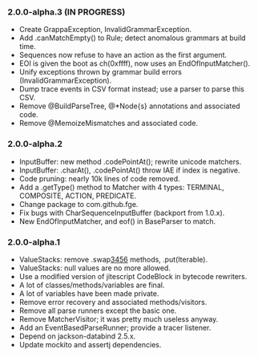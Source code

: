 ### 2.0.0-alpha.3 (IN PROGRESS)

* Create GrappaException, InvalidGrammarException.
* Add .canMatchEmpty() to Rule; detect anomalous grammars at build time.
* Sequences now refuse to have an action as the first argument.
* EOI is given the boot as ch(0xffff), now uses an EndOfInputMatcher().
* Unify exceptions thrown by grammar build errors (InvalidGrammarException).
* Dump trace events in CSV format instead; use a parser to parse this CSV.
* Remove @BuildParseTree, @*Node{s} annotations and associated code.
* Remove @MemoizeMismatches and associated code.

### 2.0.0-alpha.2

* InputBuffer: new method .codePointAt(); rewrite unicode matchers.
* InputBuffer: .charAt(), .codePointAt() throw IAE if index is negative.
* Code pruning: nearly 10k lines of code removed.
* Add a .getType() method to Matcher with 4 types: TERMINAL, COMPOSITE, ACTION,
  PREDICATE.
* Change package to com.github.fge.
* Fix bugs with CharSequenceInputBuffer (backport from 1.0.x).
* New EndOfInputMatcher, and eof() in BaseParser to match.

### 2.0.0-alpha.1

* ValueStacks: remove .swap[3456]() methods, .put(Iterable).
* ValueStacks: null values are no more allowed.
* Use a modified version of jitescript CodeBlock in bytecode rewriters.
* A lot of classes/methods/variables are final.
* A lot of variables have been made private.
* Remove error recovery and associated methods/visitors.
* Remove all parse runners except the basic one.
* Remove MatcherVisitor; it was pretty much useless anyway.
* Add an EventBasedParseRunner; provide a tracer listener.
* Depend on jackson-databind 2.5.x.
* Update mockito and assertj dependencies.

